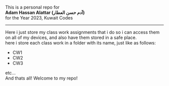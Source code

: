 This is a personal repo for
 <br> 
 <strong> Adam Hassan Alattar (آدم حسن العطار)</strong> <br>
 for the Year 2023, Kuwait Codes
 <br>
 <hr>
 Here i just store my class work assignments that i do so i can access them on all of my devices, and also have them stored in a safe place.<br>
 here i store each class work in a folder with its name, just like as follows:<br>
 <ul>
    <li>CW1</li>
    <li>CW2</li>
    <li>CW3</li>
</ul>
etc... <br>
And thats all! Welcome to my repo!
